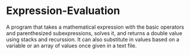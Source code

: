 # Expression-Evaluation
A program that takes a mathematical expression with the basic operators and parenthesized subexpressions, solves it, and returns a double value using stacks and recurssion.
It can also substitute in values based on a variable or an array of values once given in a text file.

